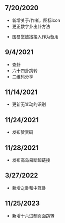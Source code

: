 ## 7/20/2020
+ 新增关于/作者，图标icon
+ 更正数字卦出卦方法
- 国易堂链接接入作为备用
## 9/4/2021
+ 查卦
+ 六十四卦跳转
+ 二维码分享
## 11/14/2021
+ 更新无爻动的识别
## 11/24/2021
+ 发布赞赏码
## 11/28/2021
+ 发布高岛易断超链接
## 3/27/2022
+ 新增之卦和中互卦
## 11/25/2023
+ 新增十六进制页面跳转
